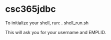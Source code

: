 # csc365jdbc

To initialize your shell, run: . shell_run.sh

This will ask you for your username and EMPLID.
